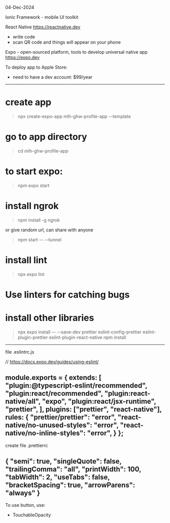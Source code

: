 04-Dec-2024

Ionic Framework - mobile UI toolkit

React Native 
https://reactnative.dev
- write code
- scan QR code and things will appear on your phone

Expo - open-sourced platform, tools to develop universal native app
https://expo.dev

To deploy app to Apple Store:
- need to have a dev account: $99/year

--------------------------------------
# create app
> npx create-expo-app mlh-ghw-profile-app --template

# go to app directory
> cd mlh-ghw-profile-app

# to start expo:
> npm expo start 

# install ngrok
> npm install -g ngrok

or give random url, can share with anyone
> npm start -- --tunnel

# install lint
> npx expo lint

# Use linters for catching bugs

# install other libraries
> npx expo install -- --save-dev prettier eslint-config-prettier eslint-plugin-prettier eslint-plugin-react-native
> npm install
---------------------------------------------
file .eslintrc.js

// https://docs.expo.dev/guides/using-eslint/

  module.exports = {
    extends: [
      "plugin:@typescript-eslint/recommended",
      "plugin:react/recommended",
      "plugin:react-native/all",
      "expo",
      "plugin:react/jsx-runtime",
      "prettier",
    ],
    plugins: ["prettier", "react-native"],
    rules: {
      "prettier/prettier": "error",
      "react-native/no-unused-styles": "error",
      "react-native/no-inline-styles": "error",
    }
  };
---------------------------------------------
create file .prettierrc

  {
      "semi": true,
      "singleQuote": false,
      "trailingComma": "all",
      "printWidth": 100,
      "tabWidth": 2,
      "useTabs": false,
      "bracketSpacing": true,
      "arrowParens": "always"
  }
---------------------------------------------
To use button, use:
- TouchableOpacity
